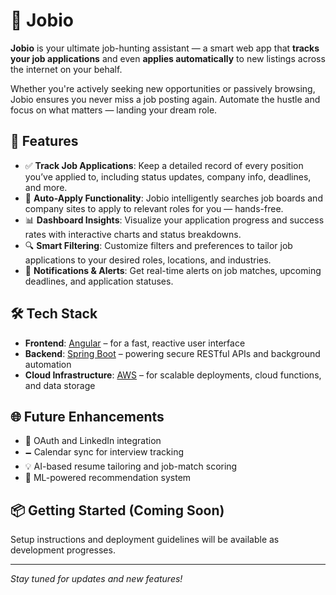 # 📄 Jobio

**Jobio** is your ultimate job-hunting assistant — a smart web app that **tracks your job applications** and even **applies automatically** to new listings across the internet on your behalf.

Whether you're actively seeking new opportunities or passively browsing, Jobio ensures you never miss a job posting again. Automate the hustle and focus on what matters — landing your dream role.

## 🚀 Features

- ✅ **Track Job Applications**: Keep a detailed record of every position you’ve applied to, including status updates, company info, deadlines, and more.
- 🤖 **Auto-Apply Functionality**: Jobio intelligently searches job boards and company sites to apply to relevant roles for you — hands-free.
- 📊 **Dashboard Insights**: Visualize your application progress and success rates with interactive charts and status breakdowns.
- 🔍 **Smart Filtering**: Customize filters and preferences to tailor job applications to your desired roles, locations, and industries.
- 🔔 **Notifications & Alerts**: Get real-time alerts on job matches, upcoming deadlines, and application statuses.

## 🛠️ Tech Stack

- **Frontend**: [Angular](https://angular.io/) – for a fast, reactive user interface
- **Backend**: [Spring Boot](https://spring.io/projects/spring-boot) – powering secure RESTful APIs and background automation
- **Cloud Infrastructure**: [AWS](https://aws.amazon.com/) – for scalable deployments, cloud functions, and data storage

## 🌐 Future Enhancements

- 🔐 OAuth and LinkedIn integration
- 🗕️ Calendar sync for interview tracking
- 💡 AI-based resume tailoring and job-match scoring
- 🧠 ML-powered recommendation system

## 📦 Getting Started (Coming Soon)

Setup instructions and deployment guidelines will be available as development progresses.

---

*Stay tuned for updates and new features!*


